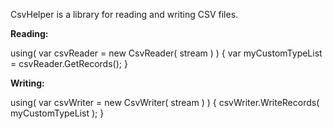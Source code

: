 CsvHelper is a library for reading and writing CSV files.

**Reading:**

using( var csvReader = new CsvReader( stream ) )
{
    var myCustomTypeList = csvReader.GetRecords<MyCustomType>();
}

**Writing:**

using( var csvWriter = new CsvWriter( stream ) )
{
    csvWriter.WriteRecords( myCustomTypeList );
}
